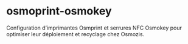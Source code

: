 # osmoprint-osmokey
Configuration d’imprimantes Osmprint et serrures NFC Osmokey pour optimiser leur déploiement et recyclage chez Osmozis.
